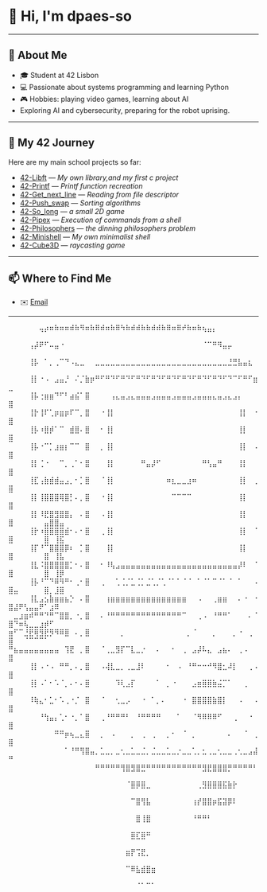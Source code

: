 # 👋 Hi, I'm dpaes-so
---

## 🌟 About Me
- 🎓 Student at 42 Lisbon
- 💻 Passionate about systems programming and learning Python
- 🎮 Hobbies: playing video games, learning about AI
- Exploring AI and cybersecurity, preparing for the robot uprising.
---

## 🚀 My 42 Journey
Here are my main school projects so far:

- [42-Libft](https://github.com/dpaes-so/42-Libft.git) — *My own library,and my first c project*
- [42-Printf](https://github.com/dpaes-so/42-Printf.git) — *Printf function recreation*
- [42-Get_next_line](https://github.com/dpaes-so/42-Get_next_line.git) — *Reading from file descriptor*
- [42-Push_swap](https://github.com/dpaes-so/42-Push_swap.git) — *Sorting algorithms*
- [42-So_long](https://github.com/dpaes-so/42-So_long.git) — *a small 2D game*
- [42-Pipex](https://github.com/dpaes-so/42-Pipex.git) — *Execution of commands from a shell*
- [42-Philosophers](https://github.com/dpaes-so/42-Philosophers.git) — *the dinning philosophers problem*
- [42-Minishell](https://github.com/dpaes-so/Minishell.git) — *My own minimalist shell*
- [42-Cube3D](https://github.com/pingingj/cub3d.git) — *raycasting game*
---

<!-- ## 🐍 Python & Side Projects -->

## 📫 Where to Find Me
- ✉️ [Email](diogo.soeiroavila@gmail.com)

---
⠀⠀⠀⠀⠀⠀⢤⡴⠶⠷⠶⠶⠾⠷⠻⠶⠷⠿⠾⠶⠷⠿⠳⠷⠾⠾⠷⠷⠾⠾⠷⠿⠶⠿⠞⠷⠶⠷⢦⣤⡄⠀⠀⠀⠀⠀⠀⠀⠀⠀⠀⠀⠀⠀⠀⠀⠀⠀⠀⠀
⠀⠀⠀⠀⢠⡼⠟⠋⠤⣤⠐⠀⠀⠀⠀⠀⠀⠀⠀⠀⠀⠀⠀⠀⠀⠀⠀⠀⠀⠀⠀⠀⠀⠀⠀⠀⠀⠀⠈⠉⠛⠻⣤⡤⠀⠀⠀⠀⠀⠀⠀⠀⠀⠀⠀⠀⠀⠀⠀⠀
⠀⠀⠀⠀⢸⡧⠀⠁⡀⢀⠉⠙⠠⣄⣀⠀⠀⣀⣀⣀⣀⣀⣀⣀⣀⣀⣀⣀⣀⣀⣀⣀⣀⣀⣀⣀⣀⣀⣀⣀⣀⣀⣀⣘⣛⣧⣤⣆⠀⠀⠀⠀⠀⠀⠀⠀⠀⠀⠀⠀
⠀⠀⠀⠀⢸⡇⠐⠠⠀⣠⣤⡘⠀⠌⡈⣷⡶⠛⠋⠛⠙⠋⠛⠙⠋⠛⠙⠋⠛⠙⠋⠛⠙⠋⠛⠙⠋⠛⠙⠋⠛⠙⠋⠙⠉⠋⠛⠋⣶⣀⠀⠀⠀⠀⠀⠀⠀⠀⠀⠀
⠀⠀⠀⠀⢸⡧⢐⣶⣶⠙⠋⠃⣴⣮⠁⣿⠀⠀⠀⠀⢠⣄⣤⣠⣄⣤⣤⣤⣠⣤⣤⣤⣠⣤⣤⣤⣠⣤⣤⣤⣄⣤⣠⣄⣠⡄⠀⠀⠀⣿⠀⠀⠀⠀⠀⠀⠀⠀⠀⠀
⠀⠀⠀⠀⢸⡗⢸⠏⢁⡶⣶⡶⠏⠉⡀⣿⠀⠀⠐⢸⡇⠀⠀⠀⠀⠀⠀⠀⠀⠀⠀⠀⠀⠀⠀⠀⠀⠀⠀⠀⠀⠀⠀⠀⠀⢸⡇⠀⠐⣿⠀⠀⠀⠀⠀⠀⠀⠀⠀⠀
⠀⠀⠀⠀⢸⡧⠰⣿⡾⠁⠉⠀⣾⣿⠄⣿⠀⠀⠂⢸⡇⠀⠀⠀⠀⠀⠀⠀⠀⠀⠀⠀⠀⠀⠀⠀⠀⠀⠀⠀⠀⠀⠀⠀⠀⢸⡇⠀⠀⣿⠀⠀⠀⠀⠀⠀⠀⠀⠀⠀
⠀⠀⠀⠀⢸⡧⠐⠉⡁⣰⣶⡆⠉⠉⠀⣿⠀⠀⡀⢸⡇⠀⠀⠀⠀⠀⠀⠀⠀⠀⠀⠀⠀⠀⠀⠀⠀⠀⠀⠀⠀⠀⠀⠀⠀⢸⡇⠀⠠⣿⠀⠀⠀⠀⠀⠀⠀⠀⠀⠀
⠀⠀⠀⠀⢸⡇⢈⠐⠀⠀⠉⡀⢀⠁⠂⣿⠀⠀⠀⢸⡇⠀⠀⠀⠀⠀⠛⣤⡼⠋⠀⠀⠀⠀⠀⠀⠀⠀⠛⢣⣤⠛⠀⠀⠀⢸⡇⠀⠀⣿⠀⠀⠀⠀⠀⠀⠀⠀⠀⠀
⠀⠀⠀⠀⢸⣏⢠⣷⣾⣾⣤⣠⡀⠂⡁⣿⠀⠀⠈⢸⡇⠀⠀⠀⠀⠀⠀⠀⠀⠀⠀⠶⣆⣀⣀⣰⠶⠀⠀⠀⠀⠀⠀⠀⠀⢸⡇⠀⢀⣿⠀⠀⠀⠀⠀⠀⠀⠀⠀⠀
⠀⠀⠀⠀⢸⡇⢸⣿⣿⣿⢿⣿⡃⠄⡀⣿⠀⠀⠐⢸⡇⠀⠀⠀⠀⠀⠀⠀⠀⠀⠀⠀⠉⠉⠉⠉⠀⠀⠀⠀⠀⠀⠀⠀⠀⢸⡇⠀⠀⣿⠀⠀⠀⠀⠀⠀⠀⠀⠀⠀
⠀⠀⠀⠀⢸⡇⠸⣟⣿⣻⣿⣿⡄⠀⠄⣿⠀⠀⠠⢸⡇⠀⠀⠀⠀⠀⠀⠀⠀⠀⠀⠀⠀⠀⠀⠀⠀⠀⠀⠀⠀⠀⠀⠀⠀⢸⡇⠀⠀⣿⠀⠀⠀⠀⠀⠀⣤⣿⣿⣤
⠀⠀⠀⠀⢸⡗⠰⣿⣿⣿⣿⣾⠂⠄⠂⣿⠀⠀⢀⢸⡇⠀⠀⠀⠀⠀⠀⠀⠀⠀⠀⠀⠀⠀⠀⠀⠀⠀⠀⠀⠀⠀⠀⠀⠀⢸⡇⠀⠈⣿⠀⠀⠀⠀⠀⠀⣿⠀⢸⣯
⠀⠀⠀⠀⢸⡏⠘⠉⣿⣿⣿⡿⠆⠀⡁⣿⠀⠀⠀⢸⡇⠀⠀⠀⠀⠀⠀⠀⠀⠀⠀⠀⠀⠀⠀⠀⠀⠀⠀⠀⠀⠀⠀⠀⠀⢸⡇⠀⠀⣿⠀⠀⠀⠀⠀⠀⣿⠀⢸⣧
⠀⠀⠀⠀⢸⣇⠨⣿⣿⣿⣿⣿⡁⠂⠄⣿⠀⠀⠂⠸⢧⣠⣤⣤⣤⣤⣤⣤⣤⣤⣤⣤⣤⣤⣤⣤⣤⣤⣤⣤⣤⣤⣤⣤⣤⡼⠇⠀⠈⣿⠀⠀⠀⠀⠀⠀⣿⠀⢸⡿
⠀⠀⠀⠀⢸⡧⠘⠉⠙⠿⠻⠛⠂⢀⠂⣿⠀⠀⢀⠀⠀⢁⢈⡈⣁⢈⡁⣈⢁⡈⢁⠈⠁⠁⠈⠈⠀⠁⠈⠁⠉⠈⠁⠈⠀⠁⠀⠀⠠⣿⣤⠀⠀⠀⠀⠀⣿⡀⣸⣿
⠀⠀⠀⠀⢸⣇⣠⣢⣷⣶⣶⣦⡑⠀⠄⣿⠀⠀⠀⢰⣶⣶⣶⣶⣶⣶⣶⣶⣶⣶⣶⣶⣶⣶⣶⠀⠀⠠⠀⠀⢀⣶⣶⠀⠀⠄⠐⠀⠐⣿⣼⠟⢣⣤⣤⠟⠁⣰⠿⠀
⠀⣀⣰⣶⠾⠛⠛⠙⠛⠉⣿⣿⡀⠐⡀⣿⠀⠀⠄⠘⠛⠛⠛⠛⠛⠛⠛⠛⠛⠛⠛⠛⠛⠛⠉⠀⠀⢀⠠⠀⠘⠛⠛⠁⠀⠀⠀⠄⠈⣿⠙⠶⢧⣀⣀⣰⡾⠋⠀⠀
⣶⠋⠉⣘⣟⢿⣻⣟⡻⠻⠿⣿⠀⠄⡀⣿⠀⠀⠀⠀⠀⠀⡀⠀⠀⠀⠀⠀⠀⠀⠀⠀⠀⠀⠀⡀⠈⠀⠀⠀⡀⠀⠀⠀⡀⠐⠀⢀⠀⣿⠀⠀⠈⠉⠉⠉⠁⠀⠀⠀
⠛⣦⣤⣤⣤⣤⣤⣤⣤⣤⠀⢹⣟⠀⡀⣿⠀⠀⠈⢀⣀⣻⡏⠉⣇⣀⡐⠀⠀⠄⠀⠀⠂⠀⢀⠀⣠⡼⠧⣄⠀⣠⣦⠄⠀⢀⠠⠀⠀⣿⠀⠀⠀⠀⠀⠀⠀⠀⠀⠀
⠀⠀⠀⠀⢸⡇⠠⠐⠠⠀⠛⠛⡀⠄⡀⣿⠀⠀⠠⢼⣇⣀⡀⢀⣀⣸⠇⠀⠀⠀⠀⠂⠀⠠⠀⠘⠛⠒⠒⠚⠻⣿⣂⠼⡇⠀⠀⢀⠠⣿⠀⠀⠀⠀⠀⠀⠀⠀⠀⠀
⠀⠀⠀⠀⢸⡇⠠⠁⠂⠡⠈⡀⠄⠂⠄⣿⠀⠀⠀⠀⠀⠹⢇⣠⡏⠀⠀⠀⠀⠁⠀⡀⠐⠀⠀⠀⣠⣶⣿⣿⣷⣬⡉⠁⠀⠀⢀⠀⠀⣿⠀⠀⠀⠀⠀⠀⠀⠀⠀⠀
⠀⠀⠀⠀⠸⢷⣄⠂⣁⠂⠡⢀⠐⡈⠀⣿⠀⠀⠈⠀⠀⢂⣀⡠⠀⠀⠐⠀⠁⡀⠄⠀⠀⠀⠐⠀⣿⣿⣿⣿⣷⣿⡇⠀⠀⠠⠀⠀⠠⣿⠀⠀⠀⠀⠀⠀⠀⠀⠀⠀
⠀⠀⠀⠀⠀⠀⠘⢳⣤⡄⢁⠂⠐⡀⠁⣿⠀⠀⢀⠘⠛⠛⠛⠃⠀⠘⠛⠛⠛⠛⠀⠀⠀⠁⠀⠀⠈⠻⠿⠿⠿⠋⠀⠀⢀⠀⠀⠐⠀⣿⠀⠀⠀⠀⠀⠀⠀⠀⠀⠀
⠀⠀⠀⠀⠀⠀⠀⠀⠀⠛⠛⡶⢦⣀⣄⣿⠀⠀⡀⠀⠠⠀⠀⠀⡀⠀⢀⠀⢀⠀⠀⡀⠂⠀⠈⠀⡀⠀⠀⠀⠀⠀⠀⠄⠀⠀⠈⠀⢀⣿⠀⠀⠀⠀⠀⠀⠀⠀⠀⠀
⠀⠀⠀⠀⠀⠀⠀⠀⠀⠀⠀⠁⠘⠛⢻⣿⣤⡀⣁⣀⡀⣀⢂⣀⣁⣀⣈⡀⣈⣀⣀⣁⣀⡐⣀⣀⢁⡀⣂⢀⣀⢂⣀⣀⢀⢂⣀⣠⣼⠛⠀⠀⠀⠀⠀⠀⠀⠀⠀⠀
⠀⠀⠀⠀⠀⠀⠀⠀⠀⠀⠀⠀⠀⠀⠀⠀⠀⠛⠛⠛⠛⠛⢻⣿⣻⣿⣛⠛⠛⠛⠛⠛⠛⠛⠛⠛⠛⠛⣻⣟⣿⣿⣿⡛⠛⠛⠛⠛⠃⠀⠀⠀⠀⠀⠀⠀⠀⠀⠀⠀
⠀⠀⠀⠀⠀⠀⠀⠀⠀⠀⠀⠀⠀⠀⠀⠀⠀⠀⠀⠀⠀⠀⠀⠈⣿⡿⣿⣀⠀⠀⠀⠀⠀⠀⠀⠀⠀⢀⣻⣿⣿⣿⣯⣷⡗⠀⠀⠀⠀⠀⠀⠀⠀⠀⠀⠀⠀⠀⠀⠀
⠀⠀⠀⠀⠀⠀⠀⠀⠀⠀⠀⠀⠀⠀⠀⠀⠀⠀⠀⠀⠀⠀⠀⠀⠉⣿⢻⣧⠀⠀⠀⠀⠀⠀⠀⠀⢰⡞⣿⣿⡶⣯⣽⡿⠇⠀⠀⠀⠀⠀⠀⠀⠀⠀⠀⠀⠀⠀⠀⠀
⠀⠀⠀⠀⠀⠀⠀⠀⠀⠀⠀⠀⠀⠀⠀⠀⠀⠀⠀⠀⠀⠀⠀⠀⠀⣿⢸⣿⠀⠀⠀⠀⠀⠀⠀⠀⠘⠛⠛⠃⠀⠀⠀⠀⠀⠀⠀⠀⠀⠀⠀⠀⠀⠀⠀⠀⠀⠀⠀⠀
⠀⠀⠀⠀⠀⠀⠀⠀⠀⠀⠀⠀⠀⠀⠀⠀⠀⠀⠀⠀⠀⠀⠀⠀⣿⣏⣿⠛⠀⠀⠀⠀⠀⠀⠀⠀⠀⠀⠀⠀⠀⠀⠀⠀⠀⠀⠀⠀⠀⠀⠀⠀⠀⠀⠀⠀⠀⠀⠀⠀
⠀⠀⠀⠀⠀⠀⠀⠀⠀⠀⠀⠀⠀⠀⠀⠀⠀⠀⠀⠀⠀⠀⠀⣶⡟⢩⣟⡀⠀⠀⠀⠀⠀⠀⠀⠀⠀⠀⠀⠀⠀⠀⠀⠀⠀⠀⠀⠀⠀⠀⠀⠀⠀⠀⠀⠀⠀⠀⠀⠀
⠀⠀⠀⠀⠀⠀⠀⠀⠀⠀⠀⠀⠀⠀⠀⠀⠀⠀⠀⠀⠀⠀⠀⠉⠿⣧⣾⣿⣶⠀⠀⠀⠀⠀⠀⠀⠀⠀⠀⠀⠀⠀⠀⠀⠀⠀⠀⠀⠀⠀⠀⠀⠀⠀⠀⠀⠀⠀⠀⠀
⠀⠀⠀⠀⠀⠀⠀⠀⠀⠀⠀⠀⠀⠀⠀⠀⠀⠀⠀⠀⠀⠀⠀⠀⠀⠈⠁⠉⠁⠀⠀⠀⠀⠀⠀⠀⠀⠀⠀⠀⠀⠀⠀⠀⠀⠀⠀⠀⠀⠀⠀⠀⠀⠀⠀⠀⠀⠀⠀⠀
